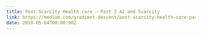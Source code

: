 ```yaml
---
title: Post Scarcity Health care — Part 2 AI and Scarcity
link: https://medium.com/gradient-descent/post-scarcity-health-care-part-2-ai-and-scarcity-35e67731b906
date: 2018-05-04T00:00:00Z
---
```

